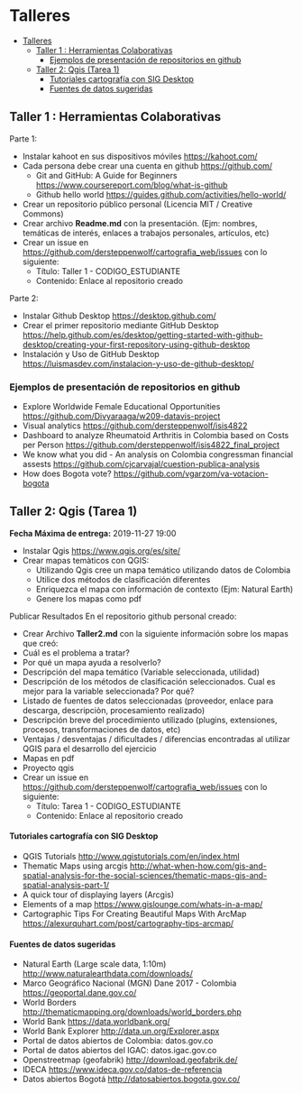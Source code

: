 
# Talleres

- [Talleres](#talleres)
  - [Taller 1 : Herramientas Colaborativas](#taller-1--herramientas-colaborativas)
    - [Ejemplos de presentación de repositorios en github](#ejemplos-de-presentaci%C3%B3n-de-repositorios-en-github)
  - [Taller 2: Qgis (Tarea 1)](#taller-2-qgis-tarea-1)
      - [Tutoriales cartografía con SIG Desktop](#tutoriales-cartograf%C3%ADa-con-sig-desktop)
      - [Fuentes de datos sugeridas](#fuentes-de-datos-sugeridas)

## Taller 1 : Herramientas Colaborativas

Parte 1:

* Instalar kahoot en sus dispositivos móviles https://kahoot.com/
* Cada persona debe crear una cuenta en github https://github.com/
  * Git and GitHub: A Guide for Beginners https://www.coursereport.com/blog/what-is-github
  * Github hello world https://guides.github.com/activities/hello-world/
* Crear un repositorio público personal (Licencia MIT / Creative Commons)
* Crear archivo **Readme.md** con la presentación. (Ejm: nombres, temáticas de interés, enlaces a trabajos personales, artículos, etc)
* Crear un issue en https://github.com/dersteppenwolf/cartografia_web/issues con lo siguiente:
  * Título: Taller 1 - CODIGO_ESTUDIANTE
  * Contenido: Enlace al repositorio creado

Parte 2: 

* Instalar Github Desktop https://desktop.github.com/
* Crear el primer repositorio mediante GitHub Desktop https://help.github.com/es/desktop/getting-started-with-github-desktop/creating-your-first-repository-using-github-desktop
* Instalación y Uso de GitHub Desktop https://luismasdev.com/instalacion-y-uso-de-github-desktop/


### Ejemplos de presentación de repositorios en github

* Explore Worldwide Female Educational Opportunities https://github.com/Divyaraaga/w209-datavis-project
* Visual analytics https://github.com/dersteppenwolf/isis4822
* Dashboard to analyze Rheumatoid Arthritis in Colombia based on Costs per Person https://github.com/dersteppenwolf/isis4822_final_project 
* We know what you did - An analysis on Colombia congressman financial assests https://github.com/cjcarvajal/cuestion-publica-analysis
* How does Bogota vote? https://github.com/vgarzom/va-votacion-bogota


  
## Taller 2: Qgis  (Tarea 1)

**Fecha Máxima de entrega:** 2019-11-27 19:00 

* Instalar Qgis https://www.qgis.org/es/site/
* Crear mapas temàticos con QGIS: 
  * Utilizando Qgis cree un mapa temático utilizando datos de Colombia
  * Utilice dos métodos de clasificación diferentes
  * Enriquezca el mapa con información de contexto (Ejm: Natural Earth)
  * Genere los  mapas como pdf 

Publicar Resultados En el repositorio github personal creado:

*  Crear Archivo __Taller2.md__ con la siguiente información sobre los mapas que creó:  
* Cuál es el problema a tratar?
* Por qué un mapa ayuda a resolverlo?
* Descripción del mapa temático (Variable seleccionada, utilidad) 
* Descripción de los métodos de clasificación seleccionados. Cual es mejor para la variable seleccionada? Por qué?
* Listado de fuentes de datos seleccionadas (proveedor, enlace para descarga, descripciòn, procesamiento realizado)
* Descripción breve del procedimiento utilizado (plugins, extensiones, procesos, transformaciones de datos, etc)
* Ventajas / desventajas / dificultades / diferencias encontradas al utilizar QGIS  para el desarrollo del ejercicio 
* Mapas en pdf
* Proyecto  qgis 
* Crear un issue en https://github.com/dersteppenwolf/cartografia_web/issues con lo siguiente:
  * Título: Tarea 1 - CODIGO_ESTUDIANTE
  * Contenido: Enlace al repositorio creado




#### Tutoriales cartografía con SIG Desktop

* QGIS Tutorials http://www.qgistutorials.com/en/index.html
* Thematic Maps using arcgis http://what-when-how.com/gis-and-spatial-analysis-for-the-social-sciences/thematic-maps-gis-and-spatial-analysis-part-1/ 
* A quick tour of displaying layers (Arcgis)
* Elements of a map https://www.gislounge.com/whats-in-a-map/
* Cartographic Tips For Creating Beautiful Maps With ArcMap https://alexurquhart.com/post/cartography-tips-arcmap/

#### Fuentes de datos sugeridas

* Natural Earth (Large scale data, 1:10m) http://www.naturalearthdata.com/downloads/
* Marco Geográfico Nacional (MGN) Dane 2017 - Colombia  https://geoportal.dane.gov.co/
* World Borders http://thematicmapping.org/downloads/world_borders.php
* World Bank https://data.worldbank.org/
* World Bank Explorer http://data.un.org/Explorer.aspx
* Portal de datos abiertos de Colombia: datos.gov.co
* Portal de datos abiertos del IGAC: datos.igac.gov.co
* Openstreetmap (geofabrik) http://download.geofabrik.de/
* IDECA https://www.ideca.gov.co/datos-de-referencia
* Datos abiertos Bogotá http://datosabiertos.bogota.gov.co/



